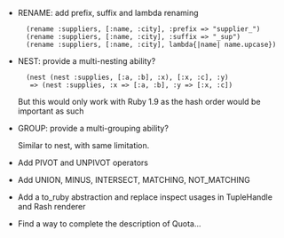 * RENAME: add prefix, suffix and lambda renaming
  
        (rename :suppliers, [:name, :city], :prefix => "supplier_")
        (rename :suppliers, [:name, :city], :suffix => "_sup")
        (rename :suppliers, [:name, :city], lambda{|name| name.upcase}) 

* NEST: provide a multi-nesting ability?

        (nest (nest :supplies, [:a, :b], :x), [:x, :c], :y)
         => (nest :supplies, :x => [:a, :b], :y => [:x, :c])

    But this would only work with Ruby 1.9 as the hash order would be important
    as such

* GROUP: provide a multi-grouping ability?

    Similar to nest, with same limitation.
  
* Add PIVOT and UNPIVOT operators

* Add UNION, MINUS, INTERSECT, MATCHING, NOT_MATCHING

* Add a to_ruby abstraction and replace inspect usages in TupleHandle and
  Rash renderer

* Find a way to complete the description of Quota...  